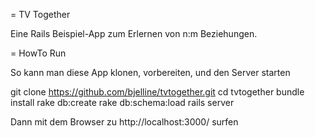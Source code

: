 = TV Together

Eine Rails Beispiel-App zum Erlernen von n:m Beziehungen.

= HowTo Run

So kann man diese App klonen, vorbereiten, und den Server starten

  git clone https://github.com/bjelline/tvtogether.git
  cd tvtogether
  bundle install
  rake db:create
  rake db:schema:load
  rails server

Dann mit dem Browser zu http://localhost:3000/ surfen


